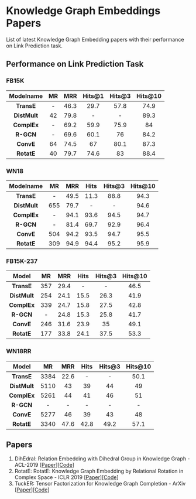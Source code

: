 # Knowledge Graph Embeddings Papers
List of latest Knowledge Graph Embedding papers with their performance on Link Prediction task.

## Performance on Link Prediction Task
### FB15K

| Modelname   |  MR   |  MRR |Hits@1| Hits@3 |Hits@10  |
|:---------:  |:-----:|:----:|:----:|:------:|:-------:|
| **TransE**  |   -   | 46.3 | 29.7 |  57.8  |   74.9  |
|**DistMult** |   42  | 79.8 |  -   |   -    |   89.3  |
| **ComplEx** |   -   | 69.2 | 59.9 |  75.9  |    84   |
| **R-GCN**   |   -   | 69.6 | 60.1 |   76   |   84.2  |
| **ConvE**   |   64  | 74.5 |  67  |  80.1  |   87.3  |
| **RotatE**  |   40  | 79.7 | 74.6 |   83   |   88.4  |

### WN18

| Modelname     |  MR |  MRR | Hits | Hits@3 | Hits@10 |
|:---------:    |:---:|:----:|:----:|:------:|:-------:|
| **TransE**    |  -  | 49.5 | 11.3 |  88.8  |   94.3  |
| **DistMult**  | 655 | 79.7 |  -   |   -    |   94.6  |
| **ComplEx**   |  -  | 94.1 | 93.6 |  94.5  |   94.7  |
| **R-GCN**     |  -  | 81.4 | 69.7 |  92.9  |   96.4  |
| **ConvE**     | 504 | 94.2 | 93.5 |  94.7  |   95.5  |
| **RotatE**    | 309 | 94.9 | 94.4 |  95.2  |   95.9  |

### FB15K-237

|   Model       |  MR |  MRR | Hits | Hits@3 | Hits@10 |
|:--------:     |:---:|:----:|:----:|:------:|:-------:|
| **TransE**    | 357 | 29.4 |   -  |    -   |   46.5  |
| **DistMult**  | 254 | 24.1 | 15.5 |  26.3  |   41.9  |
| **ComplEx**   | 339 | 24.7 | 15.8 |  27.5  |   42.8  |
| **R-GCN**     |  -  | 24.8 | 15.3 |  25.8  |   41.7  |
| **ConvE**     | 246 | 31.6 | 23.9 |   35   |   49.1  |
| **RotatE**    | 177 | 33.8 | 24.1 |  37.5  |   53.3  |

### WN18RR

|   Model       |  MR  |  MRR | Hits | Hits@3 | Hits@10 |
|:--------:     |:----:|:----:|:----:|:------:|:-------:|
| **TransE**    | 3384 | 22.6 |   -  |    -   |   50.1  |
| **DistMult**  | 5110 |  43  |  39  |   44   |    49   |
| **ComplEx**   | 5261 |  44  |  41  |   46   |    51   |
| **R-GCN**     |   -  |   -  |   -  |    -   |    -    |
| **ConvE**     | 5277 |  46  |  39  |   43   |    48   |
| **RotatE**    | 3340 | 47.6 | 42.8 |  49.2  |   57.1  |


## Papers

  1. DihEdral: Relation Embedding with Dihedral Group in Knowledge Graph - ACL-2019 [[Paper](https://arxiv.org/pdf/1906.00687.pdf)][[Code]()]
  2. RotatE: RotatE: Knowledge Graph Embedding by Relational Rotation in Complex Space - ICLR 2019 [[Paper](https://openreview.net/forum?id=HkgEQnRqYQ)][[Code](https://github.com/DeepGraphLearning/KnowledgeGraphEmbedding)]
  3. TuckER: Tensor Factorization for Knowledge Graph Completion - ArXiv [[Paper](https://arxiv.org/pdf/1901.09590.pdf)][[Code](https://github.com/ibalazevic/TuckER)]
